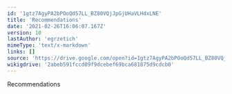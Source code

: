 ```yaml
---
id: '1gtz7AgyPA2bPOoQd57LL_BZ80VQjJpGjUHaVLHdxLNE'
title: 'Recommendations'
date: '2021-02-26T16:06:07.167Z'
version: 10
lastAuthor: 'egrzetich'
mimeType: 'text/x-markdown'
links: []
source: 'https://drive.google.com/open?id=1gtz7AgyPA2bPOoQd57LL_BZ80VQjJpGjUHaVLHdxLNE'
wikigdrive: '2abeb591fccd09f9dcebef69bca681875d9cdcb0'
---
```

Recommendations
